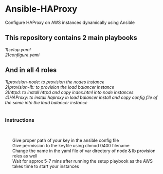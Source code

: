 # Ansible-HAProxy
Configure HAProxy on AWS instances dynamically using Ansible </br>
<h2>This repository contains 2 main playbooks </h2>
 <i>1)setup.yaml </br>
    2)configure.yaml </i> 
<h2>And in all 4 roles </h2>
 <i>1)provision-node: to provision the nodes instance </br>
 2)provision-lb: to provision the load balancer instance </br>
 3)httpd: to install httpd and copy index.html into node instances </br>
 4)HAProxy: to install haproxy in load balancer install and copy config file of the same into the load balancer instance </br>
 </i> </br>

<h3>Instructions</h3> </br>
 <ol> 
  Give proper path of your key in the ansible config file </br>
  Give permission to the keyfile using chmod 0400 filename </br>
  Change the name in the yaml file of var directory of node & lb provision roles as well </br>
  Wait for approx 5-7 mins after running the setup playbook as the AWS takes time to start your instances
  </ol>
  
